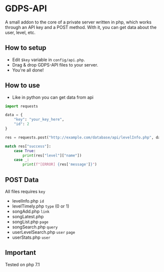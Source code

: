 # GDPS-API
A small addon to the core of a private server written in php, which works through an API key and a POST method. With it, you can get data about the user, level, etc.
## How to setup
- Edit `$key` variable in `config/api.php`.
- Drag & drop GDPS-API files to your server.
- You're all done!
## How to use
- Like in python you can get data from api
```python
import requests

data = {
    "key": "your_key_here",
    "id": 2
}

res = requests.post("http://example.com/database/api/levelInfo.php", data).json()

match res["success"]:
    case True:
        print(res["level"]["name"])
    case _:
        print(f"[ERROR] {res['message']}")
```
## POST Data
All files requires `key`
- levelInfo.php `id`
- levelTimely.php `type` (0 or 1)
- songAdd.php `link`
- songLatest.php
- songList.php `page`
- songSearch.php `query`
- userLevelSearch.php `user` `page`
- userStats.php `user`
## Important
Tested on php 7.1
